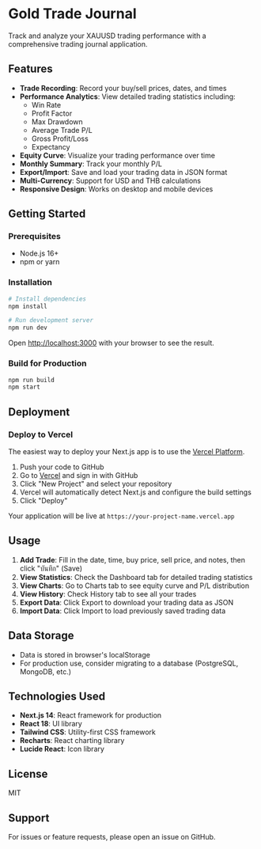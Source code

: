 # Gold Trade Journal

Track and analyze your XAUUSD trading performance with a comprehensive trading journal application.

## Features

- **Trade Recording**: Record your buy/sell prices, dates, and times
- **Performance Analytics**: View detailed trading statistics including:
  - Win Rate
  - Profit Factor
  - Max Drawdown
  - Average Trade P/L
  - Gross Profit/Loss
  - Expectancy
- **Equity Curve**: Visualize your trading performance over time
- **Monthly Summary**: Track your monthly P/L
- **Export/Import**: Save and load your trading data in JSON format
- **Multi-Currency**: Support for USD and THB calculations
- **Responsive Design**: Works on desktop and mobile devices

## Getting Started

### Prerequisites

- Node.js 16+ 
- npm or yarn

### Installation

```bash
# Install dependencies
npm install

# Run development server
npm run dev
```

Open [http://localhost:3000](http://localhost:3000) with your browser to see the result.

### Build for Production

```bash
npm run build
npm start
```

## Deployment

### Deploy to Vercel

The easiest way to deploy your Next.js app is to use the [Vercel Platform](https://vercel.com).

1. Push your code to GitHub
2. Go to [Vercel](https://vercel.com) and sign in with GitHub
3. Click "New Project" and select your repository
4. Vercel will automatically detect Next.js and configure the build settings
5. Click "Deploy"

Your application will be live at `https://your-project-name.vercel.app`

## Usage

1. **Add Trade**: Fill in the date, time, buy price, sell price, and notes, then click "บันทึก" (Save)
2. **View Statistics**: Check the Dashboard tab for detailed trading statistics
3. **View Charts**: Go to Charts tab to see equity curve and P/L distribution
4. **View History**: Check History tab to see all your trades
5. **Export Data**: Click Export to download your trading data as JSON
6. **Import Data**: Click Import to load previously saved trading data

## Data Storage

- Data is stored in browser's localStorage
- For production use, consider migrating to a database (PostgreSQL, MongoDB, etc.)

## Technologies Used

- **Next.js 14**: React framework for production
- **React 18**: UI library
- **Tailwind CSS**: Utility-first CSS framework
- **Recharts**: React charting library
- **Lucide React**: Icon library

## License

MIT

## Support

For issues or feature requests, please open an issue on GitHub.


